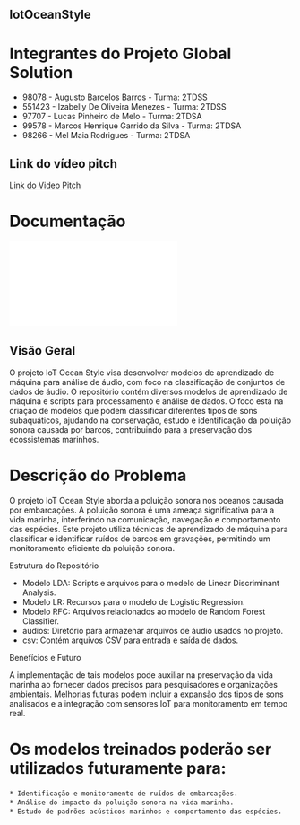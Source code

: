 ## IotOceanStyle
# Integrantes do Projeto Global Solution
* 98078 - Augusto Barcelos Barros - Turma: 2TDSS
* 551423 - Izabelly De Oliveira Menezes - Turma: 2TDSS
* 97707 - Lucas Pinheiro de Melo - Turma: 2TDSA
* 99578 - Marcos Henrique Garrido da Silva - Turma: 2TDSA
* 98266 - Mel Maia Rodrigues - Turma: 2TDSA

## Link do vídeo pitch
[Link do Video Pitch](https://youtu.be/T5W-6YJYj2Q)

# Documentação
![documentação](documentacao/GS-OceanStyle-IA.pdf)

## Visão Geral
O projeto IoT Ocean Style visa desenvolver modelos de aprendizado de máquina para análise de áudio, com foco na classificação de conjuntos de dados de áudio. O repositório contém diversos modelos de aprendizado de máquina e scripts para processamento e análise de dados.
O foco está na criação de modelos que podem classificar diferentes tipos de sons subaquáticos, ajudando na conservação, estudo e identificação da poluição sonora causada por barcos, contribuindo para a preservação dos ecossistemas marinhos.

# Descrição do Problema
O projeto IoT Ocean Style aborda a poluição sonora nos oceanos causada por embarcações. A poluição sonora é uma ameaça significativa para a vida marinha, interferindo na comunicação, navegação e comportamento das espécies. Este projeto utiliza técnicas de aprendizado de máquina para classificar e identificar ruídos de barcos em gravações, permitindo um monitoramento eficiente da poluição sonora.

Estrutura do Repositório
* Modelo LDA: Scripts e arquivos para o modelo de Linear Discriminant Analysis.
* Modelo LR: Recursos para o modelo de Logistic Regression.
* Modelo RFC: Arquivos relacionados ao modelo de Random Forest Classifier.
* audios: Diretório para armazenar arquivos de áudio usados no projeto.
* csv: Contém arquivos CSV para entrada e saída de dados.

Benefícios e Futuro

A implementação de tais modelos pode auxiliar na preservação da vida marinha ao fornecer dados precisos para pesquisadores e organizações ambientais. Melhorias futuras podem incluir a expansão dos tipos de sons analisados e a integração com sensores IoT para monitoramento em tempo real.
# Os modelos treinados poderão ser utilizados futuramente para:
    * Identificação e monitoramento de ruídos de embarcações.
    * Análise do impacto da poluição sonora na vida marinha.
    * Estudo de padrões acústicos marinhos e comportamento das espécies.
